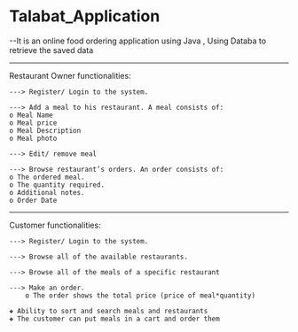 # Talabat_Application

--It is an online food ordering application using Java , Using Databa to retrieve the saved data


**********************************************************************************************

Restaurant Owner functionalities:

    ---> Register/ Login to the system.
    
    ---> Add a meal to his restaurant. A meal consists of:
    o Meal Name
    o Meal price
    o Meal Description
    o Meal photo
   
    ---> Edit/ remove meal
    
    ---> Browse restaurant’s orders. An order consists of:
    o The ordered meal.
    o The quantity required.
    o Additional notes.
    o Order Date

**********************************************************************************************

Customer functionalities:

    ---> Register/ Login to the system.
    
    ---> Browse all of the available restaurants.
    
    ---> Browse all of the meals of a specific restaurant
    
    ---> Make an order.
        o The order shows the total price (price of meal*quantity)

    ❖ Ability to sort and search meals and restaurants  
    ❖ The customer can put meals in a cart and order them
